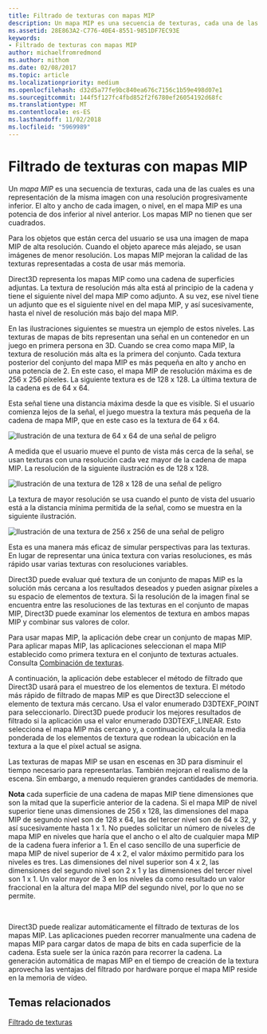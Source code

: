 ```yaml
---
title: Filtrado de texturas con mapas MIP
description: Un mapa MIP es una secuencia de texturas, cada una de las cuales es una representación de la misma imagen con una resolución progresivamente inferior. El alto y ancho de cada imagen, o nivel, en el mapa MIP es una potencia de dos inferior al nivel anterior.
ms.assetid: 28E863A2-C776-40E4-8551-9851DF7EC93E
keywords:
- Filtrado de texturas con mapas MIP
author: michaelfromredmond
ms.author: mithom
ms.date: 02/08/2017
ms.topic: article
ms.localizationpriority: medium
ms.openlocfilehash: d32d5a77fe9bc840ea676c7156c1b59e498d07e1
ms.sourcegitcommit: 144f5f127fc4fbd852f2f6780ef26054192d68fc
ms.translationtype: MT
ms.contentlocale: es-ES
ms.lasthandoff: 11/02/2018
ms.locfileid: "5969989"
---
```

# <a name="texture-filtering-with-mipmaps"></a>Filtrado de texturas con mapas MIP


Un *mapa MIP* es una secuencia de texturas, cada una de las cuales es una representación de la misma imagen con una resolución progresivamente inferior. El alto y ancho de cada imagen, o nivel, en el mapa MIP es una potencia de dos inferior al nivel anterior. Los mapas MIP no tienen que ser cuadrados.

Para los objetos que están cerca del usuario se usa una imagen de mapa MIP de alta resolución. Cuando el objeto aparece más alejado, se usan imágenes de menor resolución. Los mapas MIP mejoran la calidad de las texturas representadas a costa de usar más memoria.

Direct3D representa los mapas MIP como una cadena de superficies adjuntas. La textura de resolución más alta está al principio de la cadena y tiene el siguiente nivel del mapa MIP como adjunto. A su vez, ese nivel tiene un adjunto que es el siguiente nivel en del mapa MIP, y así sucesivamente, hasta el nivel de resolución más bajo del mapa MIP.

En las ilustraciones siguientes se muestra un ejemplo de estos niveles. Las texturas de mapas de bits representan una señal en un contenedor en un juego en primera persona en 3D. Cuando se crea como mapa MIP, la textura de resolución más alta es la primera del conjunto. Cada textura posterior del conjunto del mapa MIP es más pequeña en alto y ancho en una potencia de 2. En este caso, el mapa MIP de resolución máxima es de 256 x 256 píxeles. La siguiente textura es de 128 x 128. La última textura de la cadena es de 64 x 64.

Esta señal tiene una distancia máxima desde la que es visible. Si el usuario comienza lejos de la señal, el juego muestra la textura más pequeña de la cadena de mapa MIP, que en este caso es la textura de 64 x 64.

![Ilustración de una textura de 64 x 64 de una señal de peligro](images/mip1.jpg)

A medida que el usuario mueve el punto de vista más cerca de la señal, se usan texturas con una resolución cada vez mayor de la cadena de mapa MIP. La resolución de la siguiente ilustración es de 128 x 128.

![Ilustración de una textura de 128 x 128 de una señal de peligro](images/mip2.jpg)

La textura de mayor resolución se usa cuando el punto de vista del usuario está a la distancia mínima permitida de la señal, como se muestra en la siguiente ilustración.

![Ilustración de una textura de 256 x 256 de una señal de peligro](images/mip3.jpg)

Esta es una manera más eficaz de simular perspectivas para las texturas. En lugar de representar una única textura con varias resoluciones, es más rápido usar varias texturas con resoluciones variables.

Direct3D puede evaluar qué textura de un conjunto de mapas MIP es la solución más cercana a los resultados deseados y pueden asignar píxeles a su espacio de elementos de textura. Si la resolución de la imagen final se encuentra entre las resoluciones de las texturas en el conjunto de mapas MIP, Direct3D puede examinar los elementos de textura en ambos mapas MIP y combinar sus valores de color.

Para usar mapas MIP, la aplicación debe crear un conjunto de mapas MIP. Para aplicar mapas MIP, las aplicaciones seleccionan el mapa MIP establecido como primera textura en el conjunto de texturas actuales. Consulta [Combinación de texturas](texture-blending.md).

A continuación, la aplicación debe establecer el método de filtrado que Direct3D usará para el muestreo de los elementos de textura. El método más rápido de filtrado de mapas MIP es que Direct3D seleccione el elemento de textura más cercano. Usa el valor enumerado D3DTEXF\_POINT para seleccionarlo. Direct3D puede producir los mejores resultados de filtrado si la aplicación usa el valor enumerado D3DTEXF\_LINEAR. Esto selecciona el mapa MIP más cercano y, a continuación, calcula la media ponderada de los elementos de textura que rodean la ubicación en la textura a la que el píxel actual se asigna.

Las texturas de mapas MIP se usan en escenas en 3D para disminuir el tiempo necesario para representarlas. También mejoran el realismo de la escena. Sin embargo, a menudo requieren grandes cantidades de memoria.

**Nota**  cada superficie de una cadena de mapas MIP tiene dimensiones que son la mitad que la superficie anterior de la cadena. Si el mapa MIP de nivel superior tiene unas dimensiones de 256 x 128, las dimensiones del mapa MIP de segundo nivel son de 128 x 64, las del tercer nivel son de 64 x 32, y así sucesivamente hasta 1 x 1. No puedes solicitar un número de niveles de mapa MIP en niveles que haría que el ancho o el alto de cualquier mapa MIP de la cadena fuera inferior a 1. En el caso sencillo de una superficie de mapa MIP de nivel superior de 4 x 2, el valor máximo permitido para los niveles es tres. Las dimensiones del nivel superior son 4 x 2, las dimensiones del segundo nivel son 2 x 1 y las dimensiones del tercer nivel son 1 x 1. Un valor mayor de 3 en los niveles da como resultado un valor fraccional en la altura del mapa MIP del segundo nivel, por lo que no se permite.

 

Direct3D puede realizar automáticamente el filtrado de texturas de los mapas MIP. Las aplicaciones pueden recorrer manualmente una cadena de mapas MIP para cargar datos de mapa de bits en cada superficie de la cadena. Esta suele ser la única razón para recorrer la cadena. La generación automática de mapas MIP en el tiempo de creación de la textura aprovecha las ventajas del filtrado por hardware porque el mapa MIP reside en la memoria de vídeo.

## <a name="span-idrelated-topicsspanrelated-topics"></a><span id="related-topics"></span>Temas relacionados


[Filtrado de texturas](texture-filtering.md)

 

 




